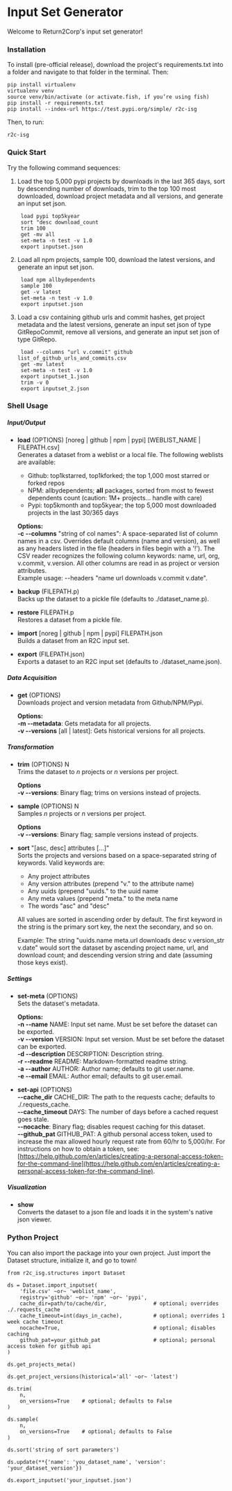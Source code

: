# Input Set Generator

Welcome to Return2Corp's input set generator!

### Installation
To install (pre-official release), download the project's requirements.txt into a folder and navigate to that folder in the terminal. Then:
```
pip install virtualenv
virtualenv venv
source venv/bin/activate (or activate.fish, if you’re using fish)
pip install -r requirements.txt
pip install --index-url https://test.pypi.org/simple/ r2c-isg
```

Then, to run:
```
r2c-isg
```

### Quick Start
Try the following command sequences:

1. Load the top 5,000 pypi projects by downloads in the last 365 days, sort by descending number of downloads, trim to the top 100 most downloaded, download project metadata and all versions, and generate an input set json.

	    load pypi top5kyear
    	sort "desc download_count
	    trim 100
	    get -mv all
    	set-meta -n test -v 1.0
	    export inputset.json

2. Load all npm projects, sample 100, download the latest versions, and generate an input set json.
		
        load npm allbydependents
		sample 100
	    get -v latest
    	set-meta -n test -v 1.0
	    export inputset.json

3. Load a csv containing github urls and commit hashes, get project metadata and the latest versions, generate an input set json of type GitRepoCommit, remove all versions, and generate an input set json of type GitRepo.

    	load --columns "url v.commit" github list_of_github_urls_and_commits.csv
	    get -mv latest
    	set-meta -n test -v 1.0
	    export inputset_1.json
    	trim -v 0
	    export inputset_2.json

### Shell Usage

##### Input/Output

- **load** (OPTIONS) [noreg | github | npm | pypi] [WEBLIST_NAME | FILEPATH.csv]<br>
	Generates a dataset from a weblist or a local file. The following weblists are available:
    - Github: top1kstarred, top1kforked; the top 1,000 most starred or forked repos<br>
    - NPM: allbydependents; **all** packages, sorted from most to fewest dependents count (caution: 1M+ projects... handle with care)<br>
    - Pypi: top5kmonth and top5kyear; the top 5,000 most downloaded projects in the last 30/365 days

	**Options:**<br>
    **-c --columns** "string of col names": A space-separated list of column names in a csv. Overrides default columns (name and version), as well as any headers listed in the file (headers in files begin with a '!'). The CSV reader recognizes the following column keywords: name, url, org, v.commit, v.version. All other columns are read in as project or version attributes.<br>
    Example usage: --headers "name url downloads v.commit v.date".

- **backup** (FILEPATH.p)<br>
	Backs up the dataset to a pickle file (defaults to ./dataset_name.p).

- **restore** FILEPATH.p<br>
	Restores a dataset from a pickle file.

- **import** [noreg | github | npm | pypi] FILEPATH.json<br>
	Builds a dataset from an R2C input set.

- **export** (FILEPATH.json)<br>
	Exports a dataset to an R2C input set (defaults to ./dataset_name.json).

##### Data Acquisition

- **get** (OPTIONS)<br>
	Downloads project and version metadata from Github/NPM/Pypi.

	**Options:**<br>
    **-m --metadata**: Gets metadata for all projects.<br>
    **-v --versions** [all | latest]: Gets historical versions for all projects.

##### Transformation

- **trim** (OPTIONS) N<br>
	Trims the dataset to *n* projects or *n* versions per project.
    
    **Options**<br>
    **-v --versions**: Binary flag; trims on versions instead of projects.

- **sample** (OPTIONS) N<br>
	Samples *n* projects or *n* versions per project.
    
    **Options**<br>
    **-v --versions**: Binary flag; sample versions instead of projects.

- **sort** "[asc, desc] attributes [...]"<br>
	Sorts the projects and versions based on a space-separated string of keywords. Valid keywords are:
    - Any project attributes
    - Any version attributes (prepend "v." to the attribute name)
    - Any uuids (prepend "uuids." to the uuid name
    - Any meta values (prepend "meta." to the meta name
    - The words "asc" and "desc"
    
    All values are sorted in ascending order by default. The first keyword in the string is the primary sort key, the next the secondary, and so on.

    Example: The string "uuids.name meta.url downloads desc v.version_str v.date" would sort the dataset by ascending project name, url, and download count; and descending version string and date (assuming those keys exist).


##### Settings

- **set-meta** (OPTIONS)<br>
	Sets the dataset's metadata.

	**Options:**<br>
	**-n --name** NAME: Input set name. Must be set before the dataset can be exported.<br>
    **-v --version** VERSION: Input set version. Must be set before the dataset can be exported.<br>
    **-d --description** DESCRIPTION: Description string.<br>
    **-r --readme** README: Markdown-formatted readme string.<br>
    **-a --author** AUTHOR: Author name; defaults to git user.name.<br>
    **-e --email** EMAIL: Author email; defaults to git user.email.<br>

- **set-api** (OPTIONS)<br>
	**--cache_dir** CACHE_DIR: The path to the requests cache; defaults to ./.requests_cache.<br>
    **--cache_timeout** DAYS: The number of days before a cached request goes stale.<br>
    **--nocache**: Binary flag; disables request caching for this dataset.<br>
    **--github_pat** GITHUB_PAT: A github personal access token, used to increase the max allowed hourly request rate from 60/hr to 5,000/hr. For instructions on how to obtain a token, see: [https://help.github.com/en/articles/creating-a-personal-access-token-for-the-command-line](https://help.github.com/en/articles/creating-a-personal-access-token-for-the-command-line). 

##### Visualization

- **show**<br>
	Converts the dataset to a json file and loads it in the system's native json viewer.

### Python Project

You can also import the package into your own project. Just import the Dataset structure, initialize it, and go to town!

```
from r2c_isg.structures import Dataset

ds = Dataset.import_inputset(
    'file.csv' ~or~ 'weblist_name',
    registry='github' ~or~ 'npm' ~or~ 'pypi',
    cache_dir=path/to/cache/dir,               # optional; overrides ./.requests_cache
    cache_timeout=int(days_in_cache),          # optional; overrides 1 week cache timeout
    nocache=True,                              # optional; disables caching
    github_pat=your_github_pat                 # optional; personal access token for github api
)

ds.get_projects_meta()

ds.get_project_versions(historical='all' ~or~ 'latest')

ds.trim(
	n,
    on_versions=True	# optional; defaults to False
)

ds.sample(
	n,
    on_versions=True	# optional; defaults to False
)

ds.sort('string of sort parameters')

ds.update(**{'name': 'you_dataset_name', 'version': 'your_dataset_version'})

ds.export_inputset('your_inputset.json')
```

